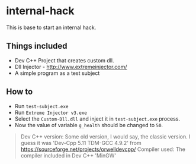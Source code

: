 # internal-hack

This is base to start an internal hack.

## Things included
- Dev C++ Project that creates custom dll.
- Dll Injector - http://www.extremeinjector.com/
- A simple program as a test subject

## How to
- Run `test-subject.exe`
- Run `Extreme Injector v3.exe`
- Select the `Custom-Dll.dll` and inject it in `test-subject.exe` process.
- Now the value of variable `g_health` should be changed to `50`.

> Dev C++ version: Some old version, I would say, the classic version. I guess it was 'Dev-Cpp 5.11 TDM-GCC 4.9.2' from https://sourceforge.net/projects/orwelldevcpp/
> Compiler used: The compiler included in Dev C++ 'MinGW'
